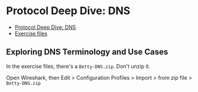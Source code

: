 # Protocol Deep Dive: DNS

- [Protocol Deep Dive: DNS](https://app.pluralsight.com/player?course=protocol-deep-dive-dns&author=betty-dubois&name=e6ce4f27-c947-45e1-b224-83328ceb41dd&clip=0)
- [Exercise files](https://app.pluralsight.com/library/courses/protocol-deep-dive-dns/exercise-files)


## Exploring DNS Terminology and Use Cases

In the exercise files, there's a `Betty-DNS.zip`. Don't unzip it.

Open Wireshark, then Edit > Configuration Profiles > Import > from zip file > `Betty-DNS.zip`


